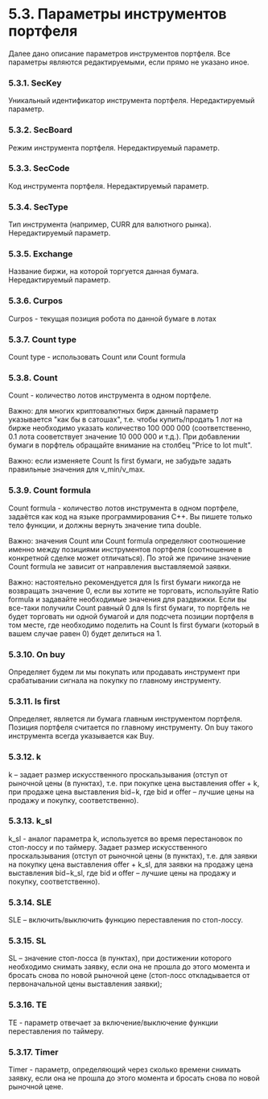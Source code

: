 # 5.3. Параметры инструментов портфеля

Далее дано описание параметров инструментов портфеля. Все параметры являются редактируемыми, если прямо не указано иное.



### 5.3.1. SecKey

Уникальный идентификатор инструмента портфеля. Нередактируемый параметр.



### 5.3.2. SecBoard

Режим инструмента портфеля. Нередактируемый параметр.



### 5.3.3. SecCode

Код инструмента портфеля. Нередактируемый параметр.



### 5.3.4. SecType

Тип инструмента (например, CURR для валютного рынка). Нередактируемый параметр.



### 5.3.5. Exchange

Название биржи, на которой торгуется данная бумага. Нередактируемый параметр.



### 5.3.6. Curpos

Curpos - текущая позиция робота по данной бумаге в лотах



### 5.3.7. Count type

Count type - использовать Count или Count formula



### 5.3.8. Count

Count - количество лотов инструмента в одном портфеле.

Важно: для многих криптовалютных бирж данный параметр указывается "как бы в сатошах", т.е. чтобы купить/продать 1 лот на бирже необходимо указать количество 100 000 000 (соответственно, 0.1 лота сооветствует значение 10 000 000 и т.д.). При добавлении бумаги в порфтель обращайте внимание на столбец "Price to lot mult".

Важно: если изменяете Count Is first бумаги, не забудьте задать правильные значения для v_min/v_max.



### 5.3.9. Count formula

Count formula - количество лотов инструмента в одном портфеле, задаётся как код на языке программирования C++. Вы пишете только тело функции, и должны вернуть значение типа double.

Важно: значения Count или Count formula определяют соотношение именно между позициями инструментов портфеля (соотношение в конкретной сделке может отличаться). По этой же причине значение Count formula не зависит от направления выставляемой заявки.

Важно: настоятельно рекомендуется для Is first бумаги никогда не возвращать значение 0, если вы хотите не торговать, используйте Ratio formula и задавайте необходимые значения для раздвижки. Если вы все-таки получили Count равный 0 для Is first бумаги, то портфель не будет торговать ни одной бумагой и для подсчета позиции портфеля в том месте, где необходимо поделить на Count Is first бумаги (который в вашем случае равен 0) будет делиться на 1.



### 5.3.10. On buy

Определяет будем ли мы покупать или продавать инструмент при срабатывании сигнала на покупку по главному инструменту.



### 5.3.11. Is first

Определяет, является ли бумага главным инструментом портфеля. Позиция портфеля считается по главному инструменту. On buy такого инструмента всегда указывается как Buy.



### 5.3.12. k

k – задает размер искусственного проскальзывания (отступ от рыночной цены (в пунктах), т.е. при покупке цена выставления offer + k, при продаже цена выставления bid−k, где bid и offer – лучшие цены на продажу и покупку, соответственно).



### 5.3.13. k_sl

k_sl - аналог параметра k, используется во время перестановок по стоп-лоссу и по таймеру. Задает размер искусственного проскальзывания (отступ от рыночной цены (в пунктах), т.е. для заявки на покупку цена выставления offer + k_sl, для заявки на продажу цена выставления bid−k_sl, где bid и offer – лучшие цены на продажу и покупку, соответственно).



### 5.3.14. SLE

SLE – включить/выключить функцию переставления по стоп-лоссу.



### 5.3.15. SL <a name="5.3.15. SL"></a>

SL – значение стоп-лосса (в пунктах), при достижении которого необходимо снимать заявку, если она не прошла до этого момента и бросать снова по новой рыночной цене (стоп-лосс откладывается от первоначальной цены выставления заявки);



### 5.3.16. TE

TE - параметр отвечает за включение/выключение функции переставления по таймеру.



### 5.3.17. Timer

Timer - параметр, определяющий через сколько времени снимать заявку, если она не прошла до этого момента и бросать снова по новой рыночной цене.


